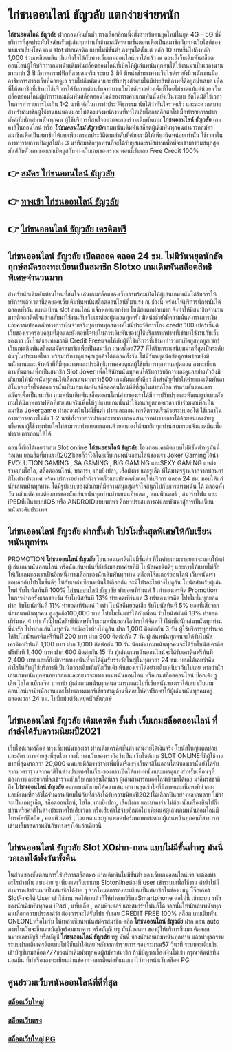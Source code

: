 # ไก่ชนออนไลน์ ธัญวลัย  แตกง่ายจ่ายหนัก

**ไก่ชนออนไลน์ ธัญวลัย** ฝากถอนเงินขั้นต่ำ  ทางเลือกอีกหนึ่งสิ่งสำหรับคนยุคใหม่ในยุค 4G – 5G ที่มีบริการที่สุดประทับใจสำหรับผู้เล่นทุกท่านที่เข้ามาสมัครตามขั้นตอนเพื่อเป็นสมาชิกกับทางเว็บไซต์ของทางเราเสี่ยงโชค เกม slot  ฝากเครดิต แบบไม่มีขั้นต่ำ ลงทุนได้ตั้งแต่ หลัก 10 บาทขึ้นไปถึงหลัก 1,000 ร่วมเพลิดเพลิน บันเทิงใจได้กับทางเว็บเกมออนไลน์เราได้แล้ว ณ ตอนนี้เว็บเดิมพันสล็อตออนไลน์ผู้ให้บริการเกมพนันเดิมพันสล็อตออนไลน์ที่เปิดให้ผู้เล่นพนันทุกคนได้ใช้งานมาเป็นเวลานานมากกว่า 3 ปี มีภาพกราฟฟิกที่สวยสมจริง ระบบ 3 มิติ
มิหนำซ้ำทางทางเว็บไซต์เรายังมี พนักงานมืออาชีพการสร้างเว็บที่คอยดูเล  รวมไปถึงพัฒนาและปรับปรุงตัวเกมให้มีประสิทธิภาพที่ดีอยู่สม่ำเสมอ เพื่อที่ให้สมาชิกที่เข้ามาใช้บริการได้รับการต้อนรับจากทางเว็บไซต์เราอย่างเต็มที่โดยไม่ขาดแม้แต่น้อย เว็บสล็อตออนไลน์ผู้บริการเกมเดิมพันสล็อตออนไลน์ของทางค่ายเกมพันนั้นยังเป็นระบบ อัตโนมัติใช้เวลาในการทำรายการไม่เกิน 1-2 นาที ต่อในการทำประวัติธุกรรม นับได้ว่าทันใจรวดเร็ว และสะดวกสบายสำหรับสมาชิกผู้ใช้งานแน่นอนและไม่ต้องแจ้งพนักงานที่ทำให้เสียโอกาสอีกต่อไปเมื่อทำรายการฝากตังค์กับนักเล่นพนันทุกคน
ผู้ใช้บริการที่สนใจอยากจะลองร่วมเดิมพันเกม **ไก่ชนออนไลน์ ธัญวลัย** เกมคาสิโนออนไลน์ หรือ ***ไก่ชนออนไลน์ ธัญวลัย*** เกมพนันเดิมพันสล็อตผู้เดิมพันทุกคนสามารถสมัครสมาชิกเพื่อเป็นสมาชิกได้เลยเพียงกรอกประวัติตามลำดับที่ค่ายเรามีให้เพียงนิดหน่อยเท่านั้น ใช้เวลาในการทำรายการเปิดยูสไม่ถึง 3 นาทีสมาชิกทุกท่านก็จะได้รับยูสและรหัสผ่านเพื่อที่จะเข้ามาร่วมสนุกสุดมันส์กับตัวเกมของเราเปิดยูสกับทางเว็บเกมของเราณ ตอนนี้รับเลย Free Credit 100%

## 👉 [สมัคร ไก่ชนออนไลน์ ธัญวลัย](https://archa888.com/)
## 👉 [ทางเข้า ไก่ชนออนไลน์ ธัญวลัย](https://archa888.com/)
## 👉 [ไก่ชนออนไลน์ ธัญวลัย เครดิตฟรี](https://archa888.com/)

## ไก่ชนออนไลน์ ธัญวลัย เปิดตลอด ตลอด 24 ชม. ไม่มีวันหยุดนักขัตฤกษ์สมัครลงทะเบียนเป็นสมาชิก Slotxo เกมเดิมพันสล็อตสิทธิพิเศษจำนวนมาก

สำหรับนักเดิมพันท่านไหนที่สนใจ เล่นเกมสล็อตของเว็บเราพร้อมเปิดให้ผู้เล่นเกมพนันได้รับการให้บริการแล้วเวลานี้สุดยอดเว็บเดิมพันพนันสล็อตออนไลน์ที่มาแรง ณ ช่วงนี้ พร้อมให้บริการนักพนันได้ตลอดทั้งวัน ลงทะเบียน slot ออนไลน์ แจ็กพอตแตกง่าย โบนัสแตกบ่อยมาก จึงทำให้มีสมาชิกจำนวนมากติดอกติดใจแล้วกลับมาใช้งานกับเว็บเราต่ออยู่ตลอดทุกครั้ง มิหนำซ้ำยังมีความมั่นคงทางการเงินและความปลอดภัยทางการเงินจ่ายจริงทุกบาททุกสตางค์ไม่มีประวัติการโกง credit 100 เปอร์เซ็นต์ เว็บของเราครอบคลุมที่สุดและยังตอบโจทย์ในการเดิมพันของผู้ใช้บริการทุกท่านที่เข้ามาใช้งานกับเว็บของเรา
เว็บไซต์ของทางเรามี Credit Freeแจกให้กับผู้ที่ใช้บริการที่เข้ามาทำรายกเปิดยูสทุกยูสเซอร์ เว็บเกมเดิมพันสล็อตสมัครสมาชิกเพื่อเป็นสมาชิก เกมสล็อต777 ที่ได้รับกระแสนิยมมากที่สุดเป็นระดับต้นๆในประเทศไทย พร้อมบริการดูแลคุณลูกค้าได้ตลอดทั้งวัน ไม่มีวันหยุดนักขัตฤกษ์พร้อมยังมีพนักงานและเจ้าหน้าที่ที่มีคุณภาพและประสิทธิภาพคอยดูแลผู้ใช้บริการทุกท่านอยู่ตลอด ลงทะเบียนตามขั้นตอนเพื่อเป็นสมาชิก Slot Joker เพื่อให้นักพนันทุกคนได้รับการบริการและดูแลอย่างทั่วถึงมีตัวเกมให้นักพนันทุกคนได้เลือกเล่นมากกว่า500 เกมกันเลยทีเดียว
สิ่งสำคัญที่ทำให้ค่ายเกมเดิมพันคาสิโนของเว็บไซต์ของเรานั้นเป็นเกมเดิมพันสล็อตออนไลน์ที่ดีที่สุดในสากลโลก ทำตามขั้นตอนการสมัครเพื่อเป็นสมาชิก  เกมพนันเดิมพันสล็อตออนไลน์ค่ายของเราได้มีการปรับปรุงและพัฒนารูปแบบตัวเกมให้มีภาพกราฟฟิกที่สวยสมจริงเพื่อให้รูปแบบเกมนั้นน่าใช้งานอยู่ตลอดเวลา เข้าร่วมมาเพื่อเป็นสมาชิก Jokergame ฝากถอนเงินไม่มีขั้นต่ำ ฝากและถอน เครดิตรวดเร็วด้วยระบบออโต้ ใช้เวลาในการทำรายการไม่ถึง 1-2 นาทีทั้งรายการฝากและรายการถอนสามารถทำรายการได้ด้วยตนเองง่ายๆ หรือหากผู้ใช้งานท่านใดไม่สามารถทำรายการถอนด้วยตนเองได้สมาชิกทุกท่านสามารถแจ้งแอดมินเพื่อทำรายการถอนให้ได้

ตอนนี้เชื่อได้เลยว่าเกม Slot online **ไก่ชนออนไลน์ ธัญวลัย** โอนถอนเครดิตแบบไม่มีขั้นต่ำทรูมันนี่ วอเลท ยอดฮิตที่มาแรงปี2021เลยก็ว่าได้โดยเว็บเกมพนันออนไลน์ของเรา Joker Gamingได้นำ EVOLUTION GAMING , SA GAMING , BIG GAMING และSEXY GAMING แหล่งรวมเกมไฮโล, สล็อตออนไลน์, บาคาร่า, เกมยิงปลา, เสือมังกร และรูเล็ต ที่ได้มาตรฐานจากจากบ่อนคาสิโนต่างประเทศ พร้อมบริการอย่างทั่วถึงรวดเร็วและปลอดภัยคอยให้บริการ ตลอด 24 ชม. มอบให้แก่นักเล่นพนันทุกท่าน ได้มีรูปแบบของตัวเกมที่มีความสนุกสุดเร้าใจสนุกไปกับการแทงพนัน ได้ ตลอดทั้งวัน แล้วแต่ความต้องการของนักเล่นพนันทุกท่านผ่านบนแท็บเลต , คอมพิวเตอร์ , สมาร์ทโฟน และ iPEDที่เป็นระบบIOS หรือ ANDROIDแบบพกพา ศึกษาประสบการณ์และพัฒนาสู่การเป็นเซียนพนันระดับประเทศ

## ไก่ชนออนไลน์ ธัญวลัย ฝากขั้นต่ำ โปรโมชั่นสุดพิเศษให้กับเซียนพนันทุกท่าน

 PROMOTION  **ไก่ชนออนไลน์ ธัญวลัย** โอนถอนเครดิตไม่มีขั้นต่ำ ที่ในค่ายเกมเราอยากจะมอบให้แก่  ผู้เล่นเกมพนันออนไลน์ หรือนักเล่นพนันที่กำลังมองหาค่ายที่มี โบนัสเครดิตดีๆ และการให้แบบไม่กั๊ก ให้เว็บเกมของเราเป็นอีกหนึ่งทางเลือกของนักเดิมพันทุกท่าน สล็อตโจ๊กเกอร์ออนไลน์ เว็บพนันเรา ขอบอกกับโปรโมชั่นดีๆ ให้กับเหล่าเซียนพนันได้เลือกกัน จะมีโปรอะไรบ้างไปดูกัน
โบนัสสำหรับผู้เล่นใหม่ รับโบนัสทันที 100% [ไก่ชนออนไลน์ ธัญวลัย](https://archa888.com/) ทำยอดเทิร์นแค่ 1 เท่าของเครดิต
 Promotion ในการฝากครั้งแรกของวัน รับโบนัสทันที 13% ทำยอดเทิร์นแค่ 3 เท่าของเครดิต
โปรโมชั่นทุกยอดฝาก รับโบนัสทันที 11% ทำยอดเทิร์นแค่ 1 เท่า
โบนัสคืนยอดเสีย รับโบนัสทันที 5% ยอดที่เสียจากนักเล่นพนันทุกคน สูงสุดถึง100,000 บาท
โปรโมชั่นแชร์ให้กับเพื่อน รับโบนัสทันที 18% ทำยอดเทิร์นแค่ 4 เท่า
ทั้งนี้โบนัสสิทธิพิเศษที่เว็บเกมพนันออนไลน์เราได้จัดหาไว้ให้เพื่อนักเล่นพนันทุกท่านที่น่ารัก โปรฝากเล่นในทุกวัน จะมีอะไรบ้างไปดูกัน
ฝาก 1,000 ติดต่อกัน 3 วัน ผู้ใช้บริการทุกท่านจะได้รับโบนัสเครดิตฟรีทันที 200 บาท
ฝาก 900 ติดต่อกัน 7 วัน ผู้เล่นพนันทุกคนจะได้รับโบนัสเครดิตฟรีทันที 1,100 บาท
ฝาก 1,000 ติดต่อกัน 10 วัน นักเล่นเกมพนันทุกคนจะได้รับโบนัสเครดิตฟรีทันที 1,400 บาท
ฝาก 600 ติดต่อกัน 15 วัน ผู้เล่นเกมพนันออนไลน์จะได้รับเครดิตฟรีทันที 2,400 บาท
และก็ยังมีการแทงพนันที่จะได้ลุ้นรับรางวัลใหญ่ในทุกเวลา 24 ชม. บอกได้เลยว่าคืนกำไรให้กับผู้ใช้บริการที่เป็นนักวางเดิมพันกับเว็บเดิมพันของเราได้อย่างเต็มเหนี่ยวกันไปเลย หากว่านักเล่นเกมพนันทุกคนอยากลองและอยากจะแทง เกมพนันออนไลน์ หรือเกมสล็อตออนไลน์ ป๊อกเด้ง รูเล็ต ไฮโล แบ็กแจ๊ค บาคาร่า ผู้เล่นเกมพนันทุกคนสามารถแตะไปที่เว็บพนันของเราได้เลย เว็บเกมออนไลน์เรามีพนักงานและโปรแกรมเมอร์เชี่ยวชาญด้านนี้คอยให้คำปรึกษาให้ผู้เล่นพนันทุกคนอยู่ ตลอดเวลา 24 ชม. ไม่มีแม้แต่วันหยุดนักขัตฤกษ์

## ไก่ชนออนไลน์ ธัญวลัย เติมเครดิต ขั้นต่ำ  เว็บเกมสล็อตออนไลน์ ที่กำลังได้รับความนิยมปี2021

เว็บไซต์เกมสล็อต ทางเว็บพนันของเรา ฝากเติมเครดิตขั้นต่ำ เล่นง่ายได้เงินจริง โบนัสใหญ่แตกบ่อยและอัตราการจ่ายสูงที่สุดในเวลานี้ ทางเว็บของเราถือว่าเป็น เว็บไซต์เกม SLOT ONLINEที่มีผู้ใช้งานมากที่สุดมากกว่า 20,000 คนและมีอัตราว่าจะเพิ่มขึ้นเรื่อยๆ เว็บคาสิโนออนไลน์ของเรานั้นยังได้รับจากมาตราฐานจากคาสิโนต่างประเทศในเรื่องของการเปิดให้แทงพนันและการดูแล สำหรับเพื่อนๆที่ต้องการและอยากที่จะเข้าร่วมกับเว็บเกมออนไลน์เรา ผู้เล่นสามารถแอดไลน์เข้ามาได้เลย
	มาลิ้มรสชาติถึง **ไก่ชนออนไลน์ ธัญวลัย** ออกแบบตัวเกมให้ความสนุกสนานสุดเร้าใจที่มีภาพและเนื้อหาที่น่าลอง และมีเกมที่กำลังได้รับความนิยมให้กับที่กำลังได้รับความนิยมปี2021ได้เลือกปั่นอย่างหลากหลาย  ไม่ว่าจะเป็นเกมรูเล็ต, สล็อตออนไลน์, ไฮโล, เกมยิงปลา, เสือมังกร และบาคาร่า ไม่ต้องนั่งเครื่องบินไปถึงบ่อนหรือคาสิโนต่างประเทศให้เสียเวลา หรือเสียค่าใช้จ่ายอีกต่อไป เพียงแค่ผู้เล่นเกมพนันออนไลน์มีโทรศัพท์มือถือ , คอมพิวเตอร์ , ไอแพด และทุกแพลตฟอร์มพกพาสะดวกผู้เล่นพนันทุกคนก็สามารถเข้ามาลิ้มรสความมันกับทางเราได้แล้วเดี๋ยวนี้

## ไก่ชนออนไลน์ ธัญวลัย Slot XOฝาก-ถอน แบบไม่มีขั้นต่ำทรู มันนี่วอเลทได้ทั้งวันทั้งคืน

ในส่วนของขั้นตอนการใช้บริการสล็อตxo ฝากเดิมพันไม่มีขั้นต่ำ ของเว็บเกมออนไลน์เรา จะต้องทำอะไรบ้างนั้น แบบง่าย ๆ เพียงแค่เว็บเราเกม Slotonlineต้องมี user เข้าระบบเพื่อใช้งาน ถ้ายังไม่มีสามารถเข้าร่วมมาเป็นสมาชิกได้ง่าย ๆ จากโหมดการลงทะเบียนเป็นสมาชิกในช่อง เมนู โจ๊กเกอร์ Slotจึงจะได้ User เข้าใช้งาน พอได้มาแล้วก็ให้ทำตามวิธีบนSmartphone ต่อไปนี้
เข้าระบบ รหัส  ของนักเดิมพันทุกคน iPad , แท็บเล็ต , คอมพิวเตอร์ และสมาร์ทโฟนก็ได้
จากนั้นให้นักเล่นพนันทุกคนเลือกความประสงค์ว่า ต้องการจะได้รับโปร รับเลย CREDIT FREE 100% สล็อต เกมเดิมพัน ONLONEหรือไม่รับ
ให้เหล่าเซียนพนันสมัครสมาชิก คลิก **ไก่ชนออนไลน์ ธัญวลัย** ฝาก ถอน auto ภาพในเว็บจะขึ้นเลขบัญชีพร้อมธนาคาร หรือบัญชี ทรู มันนี่วอเลท ของผู้ให้บริการขึ้นมา
คัดลอกหมายเลขบัญชี หรือบัญชี **ไก่ชนออนไลน์ ธัญวลัย** ทรู มันนี่ ของนักเล่นเกมพนันทุกท่าน แล้วทำธุรกรรมระบบฝากเติมเครดิตแบบไม่มีขั้นต่ำได้เลย
หลังจากทำรายการ รอประมาณ57 วินาที ระบบจะเติมเงินเข้าบัญชีเกมสล็อต777ของนักเดิมพันทุกคนผู้สมัครสมาชิก
ถ้ามีปัญหาเรื่องเงินไม่เข้า กรุณาติดต่อทีมแอดมิน ที่ทำเรื่องลงทะเบียนผ่านช่องทางการติดต่อที่แนบเอาไว้ทางหน้าเว็บสล็อต PG

## ศูนย์รวมเว็บพนันออนไลน์ที่ดีที่สุด

### [สล็อตเว็บใหญ่](https://archa888.com/)
### [สล็อตเว็บตรง](https://slot168boy.com/)
### [สล็อตเว็บใหญ่ PG](https://archa888.com/)
